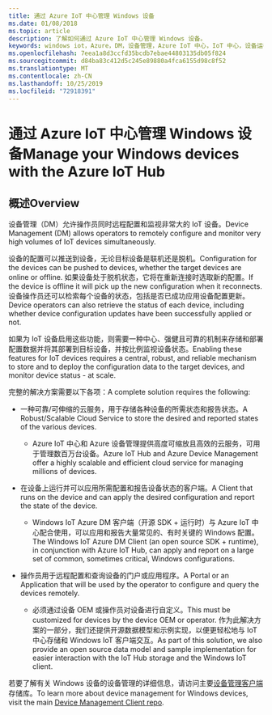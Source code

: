 ```yaml
---
title: 通过 Azure IoT 中心管理 Windows 设备
ms.date: 01/08/2018
ms.topic: article
description: 了解如何通过 Azure IoT 中心管理 Windows 设备。
keywords: windows iot，Azure，DM，设备管理，Azure IoT 中心，IoT 中心，设备运行状况
ms.openlocfilehash: 7eea1a8d3ccfd35bcdb7ebae44803135db05f824
ms.sourcegitcommit: d84ba83c412d5c245e89880a4fca6155d98c8f52
ms.translationtype: MT
ms.contentlocale: zh-CN
ms.lasthandoff: 10/25/2019
ms.locfileid: "72918391"
---
```

# <a name="manage-your-windows-devices-with-the-azure-iot-hub"></a><span data-ttu-id="4cb04-104">通过 Azure IoT 中心管理 Windows 设备</span><span class="sxs-lookup"><span data-stu-id="4cb04-104">Manage your Windows devices with the Azure IoT Hub</span></span>

## <a name="overview"></a><span data-ttu-id="4cb04-105">概述</span><span class="sxs-lookup"><span data-stu-id="4cb04-105">Overview</span></span>
<span data-ttu-id="4cb04-106">设备管理（DM）允许操作员同时远程配置和监视非常大的 IoT 设备。</span><span class="sxs-lookup"><span data-stu-id="4cb04-106">Device Management (DM) allows operators to remotely configure and monitor very high volumes of IoT devices simultaneously.</span></span>

<span data-ttu-id="4cb04-107">设备的配置可以推送到设备，无论目标设备是联机还是脱机。</span><span class="sxs-lookup"><span data-stu-id="4cb04-107">Configuration for the devices can be pushed to devices, whether the target devices are online or offline.</span></span> <span data-ttu-id="4cb04-108">如果设备处于脱机状态，它将在重新连接时选取新的配置。</span><span class="sxs-lookup"><span data-stu-id="4cb04-108">If the device is offline it will pick up the new configuration when it reconnects.</span></span> <span data-ttu-id="4cb04-109">设备操作员还可以检索每个设备的状态，包括是否已成功应用设备配置更新。</span><span class="sxs-lookup"><span data-stu-id="4cb04-109">Device operators can also retrieve the status of each device, including whether device configuration updates have been successfully applied or not.</span></span>

<span data-ttu-id="4cb04-110">如果为 IoT 设备启用这些功能，则需要一种中心、强健且可靠的机制来存储和部署配置数据并将其部署到目标设备，并按比例监视设备状态。</span><span class="sxs-lookup"><span data-stu-id="4cb04-110">Enabling these features for IoT devices requires a central, robust, and reliable mechanism to store and to deploy the configuration data to the target devices, and monitor device status - at scale.</span></span>

<span data-ttu-id="4cb04-111">完整的解决方案需要以下各项：</span><span class="sxs-lookup"><span data-stu-id="4cb04-111">A complete solution requires the following:</span></span>

* <span data-ttu-id="4cb04-112">一种可靠/可伸缩的云服务，用于存储各种设备的所需状态和报告状态。</span><span class="sxs-lookup"><span data-stu-id="4cb04-112">A Robust/Scalable Cloud Service to store the desired and reported states of the various devices.</span></span>
  * <span data-ttu-id="4cb04-113">Azure IoT 中心和 Azure 设备管理提供高度可缩放且高效的云服务，可用于管理数百万台设备。</span><span class="sxs-lookup"><span data-stu-id="4cb04-113">Azure IoT Hub and Azure Device Management offer a highly scalable and efficient cloud service for managing millions of devices.</span></span>

* <span data-ttu-id="4cb04-114">在设备上运行并可以应用所需配置和报告设备状态的客户端。</span><span class="sxs-lookup"><span data-stu-id="4cb04-114">A Client that runs on the device and can apply the desired configuration and report the state of the device.</span></span>
  * <span data-ttu-id="4cb04-115">Windows IoT Azure DM 客户端（开源 SDK + 运行时）与 Azure IoT 中心配合使用，可以应用和报告大量常见的、有时关键的 Windows 配置。</span><span class="sxs-lookup"><span data-stu-id="4cb04-115">The Windows IoT Azure DM Client (an open source SDK + runtime), in conjunction with Azure IoT Hub, can apply and report on a large set of common, sometimes critical, Windows configurations.</span></span>

* <span data-ttu-id="4cb04-116">操作员用于远程配置和查询设备的门户或应用程序。</span><span class="sxs-lookup"><span data-stu-id="4cb04-116">A Portal or an Application that will be used by the operator to configure and query the devices remotely.</span></span>
  * <span data-ttu-id="4cb04-117">必须通过设备 OEM 或操作员对设备进行自定义。</span><span class="sxs-lookup"><span data-stu-id="4cb04-117">This must be customized for devices by the device OEM or operator.</span></span> <span data-ttu-id="4cb04-118">作为此解决方案的一部分，我们还提供开源数据模型和示例实现，以便更轻松地与 IoT 中心存储和 Windows IoT 客户端交互。</span><span class="sxs-lookup"><span data-stu-id="4cb04-118">As part of this solution, we also provide an open source data model and sample implementation for easier interaction with the IoT Hub storage and the Windows IoT client.</span></span>

<span data-ttu-id="4cb04-119">若要了解有关 Windows 设备的设备管理的详细信息，请访问主要[设备管理客户端](https://github.com/ms-iot/iot-core-azure-dm-client/tree/master)存储库。</span><span class="sxs-lookup"><span data-stu-id="4cb04-119">To learn more about device management for Windows devices, visit the main [Device Management Client repo](https://github.com/ms-iot/iot-core-azure-dm-client/tree/master).</span></span>
